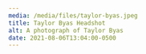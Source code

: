```yaml
---
media: /media/files/taylor-byas.jpeg
title: Taylor Byas Headshot
alt: A photograph of Taylor Byas
date: 2021-08-06T13:04:00-0500
---
```

